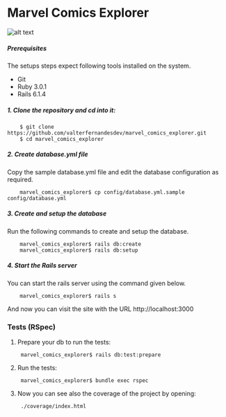 # Marvel Comics Explorer
![alt text](https://wallpapercave.com/wp/wp1829344.jpg)
##### Prerequisites

The setups steps expect following tools installed on the system.

- Git
- Ruby 3.0.1
- Rails 6.1.4

##### 1. Clone the repository and cd into it:

        $ git clone https://github.com/valterfernandesdev/marvel_comics_explorer.git
        $ cd marvel_comics_explorer
##### 2. Create database.yml file

Copy the sample database.yml file and edit the database configuration as required.

        marvel_comics_explorer$ cp config/database.yml.sample config/database.yml

##### 3. Create and setup the database

Run the following commands to create and setup the database.

        marvel_comics_explorer$ rails db:create
        marvel_comics_explorer$ rails db:setup
##### 4. Start the Rails server

You can start the rails server using the command given below.


        marvel_comics_explorer$ rails s

And now you can visit the site with the URL http://localhost:3000
        
### Tests (RSpec)

1. Prepare your db to run the tests:

        marvel_comics_explorer$ rails db:test:prepare

2. Run the tests:

        marvel_comics_explorer$ bundle exec rspec

3. Now you can see also the coverage of the project by opening:

        ./coverage/index.html
